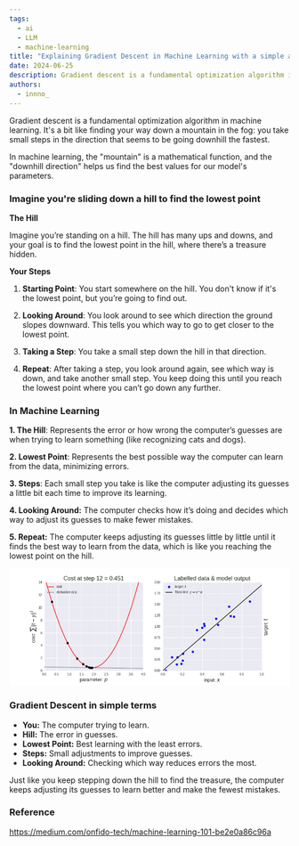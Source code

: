 ```yaml
---
tags: 
  - ai
  - LLM
  - machine-learning
title: "Explaining Gradient Descent in Machine Learning with a simple analogy"
date: 2024-06-25
description: Gradient descent is a fundamental optimization algorithm in machine learning. It's a way for models to learn from data and improve their accuracy by gradually adjusting their internal settings. Think of it like carefully descending a hill to find the lowest point—each small step you take brings you closer to the best possible solution.
authors: 
  - innno_
---
```


Gradient descent is a fundamental optimization algorithm in machine learning.  It's a bit like finding your way down a mountain in the fog: you take small steps in the direction that seems to be going downhill the fastest. 

In machine learning, the "mountain" is a mathematical function, and the "downhill direction" helps us find the best values for our model's parameters.

### Imagine you're sliding down a hill to find the lowest point
**The Hill**

Imagine you’re standing on a hill. The hill has many ups and downs, and your goal is to find the lowest point in the hill, where there’s a treasure hidden.

**Your Steps**

1. **Starting Point**: You start somewhere on the hill. You don't know if it's the lowest point, but you’re going to find out.

2. **Looking Around**: You look around to see which direction the ground slopes downward. This tells you which way to go to get closer to the lowest point.

3. **Taking a Step**: You take a small step down the hill in that direction.

4. **Repeat**: After taking a step, you look around again, see which way is down, and take another small step. You keep doing this until you reach the lowest point where you can’t go down any further.

### In Machine Learning
**1. The Hill**: Represents the error or how wrong the computer’s guesses are when trying to learn something (like recognizing cats and dogs).

**2. Lowest Point**: Represents the best possible way the computer can learn from the data, minimizing errors.

**3. Steps**: Each small step you take is like the computer adjusting its guesses a little bit each time to improve its learning.

**4. Looking Around:** The computer checks how it’s doing and decides which way to adjust its guesses to make fewer mistakes.

**5. Repeat:** The computer keeps adjusting its guesses little by little until it finds the best way to learn from the data, which is like you reaching the lowest point on the hill.

![](assets/explaining-gradient-descent-with-a-simple-analogy.png)

### Gradient Descent in simple terms
- **You:** The computer trying to learn.
- **Hill:** The error in guesses.
- **Lowest Point:** Best learning with the least errors.
- **Steps:** Small adjustments to improve guesses.
- **Looking Around:** Checking which way reduces errors the most.

Just like you keep stepping down the hill to find the treasure, the computer keeps adjusting its guesses to learn better and make the fewest mistakes.

### Reference
https://medium.com/onfido-tech/machine-learning-101-be2e0a86c96a